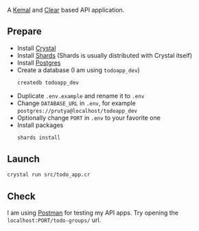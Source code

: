 A [Kemal](http://kemalcr.com/) and [Clear](https://github.com/anykeyh/clear/wiki/getting_started) based API application.

## Prepare
* Install [Crystal](https://crystal-lang.org/docs/installation/)
* Install [Shards](https://github.com/crystal-lang/shards) (Shards is usually distributed with Crystal itself)
* Install [Postgres](https://www.postgresql.org/docs/current/static/tutorial-install.html)
* Create a database (I am using `todoapp_dev`)
  ```bash
  createdb todoapp_dev
  ```
* Duplicate `.env.example` and rename it to `.env`
* Change `DATABASE_URL` in `.env`, for example `postgres://prutya@localhost/todoapp_dev`
* Optionally change `PORT` in `.env` to your favorite one
* Install packages
  ```bash
  shards install
  ```

## Launch
```bash
crystal run src/todo_app.cr
```

## Check
I am using [Postman](https://www.getpostman.com/) for testing my API apps. Try opening the `localhost:PORT/todo-groups/` url.

